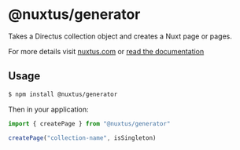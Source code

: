 # @nuxtus/generator

Takes a Directus collection object and creates a Nuxt page or pages.

For more details visit [nuxtus.com](https://nuxtus.com) or [read the documentation](https://docs.nuxtus.com)

## Usage

```bash 
$ npm install @nuxtus/generator
```

Then in your application:

```typescript
import { createPage } from "@nuxtus/generator"

createPage("collection-name", isSingleton)
```
